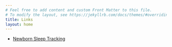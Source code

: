 ```yaml
---
# Feel free to add content and custom Front Matter to this file.
# To modify the layout, see https://jekyllrb.com/docs/themes/#overriding-theme-defaults
title: Links
layout: home
---
```

- [Newborn Sleep Tracking](/baby-sleep)
